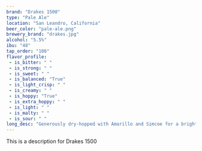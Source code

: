 ```yaml
---
brand: "Drakes 1500"
type: "Pale Ale"
location: "San Leandro, California"
beer_color: "pale-ale.png"
brewery_brand: "drakes.jpg"
alcohol: "5.5%"
ibu: "48"
tap_order: "106"
flavor_profile:
 - is_bitter: " "
 - is_strong: " "
 - is_sweet: " "
 - is_balanced: "True"
 - is_light_crisp: " "
 - is_creamy: " "
 - is_hoppy: "True"
 - is_extra_hoppy: " "
 - is_light: " "
 - is_malty: " "
 - is_sour: " "
long_desc: "Generously dry-hopped with Amarillo and Simcoe for a bright, piney punch, this new school American-style pale ale brings together orange blossom and grapefruit notes with a touch of honey sweetness."
---
```


This is a description for Drakes 1500
